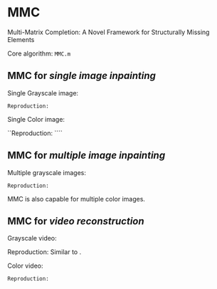 # MMC
Multi-Matrix Completion: A Novel Framework for Structurally Missing Elements

Core algorithm: ``MMC.m``

## MMC for *single image inpainting*

Single Grayscale image:

``Reproduction:``

Single Color image:

``Reproduction: ````

## MMC for *multiple image inpainting*

Multiple grayscale images:

``Reproduction:``

MMC is also capable for multiple color images.

## MMC for *video reconstruction*

Grayscale video:

Reproduction: Similar to .

Color video:

``Reproduction:``
